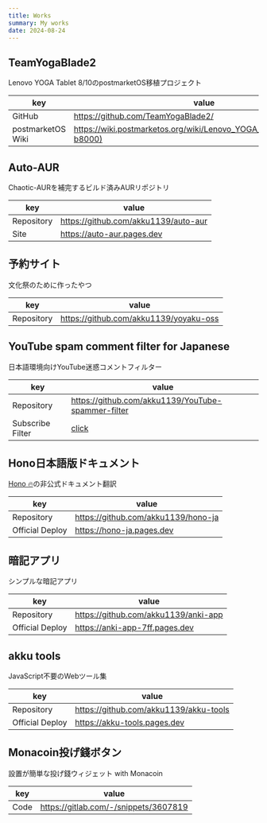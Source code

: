```yaml
---
title: Works
summary: My works
date: 2024-08-24
---
```


## TeamYogaBlade2

Lenovo YOGA Tablet 8/10のpostmarketOS移植プロジェクト

| key | value |
| --- | --- |
| GitHub | https://github.com/TeamYogaBlade2/ |
| postmarketOS Wiki | https://wiki.postmarketos.org/wiki/Lenovo_YOGA_Tablet_10_(lenovo-b8000) |

## Auto-AUR

Chaotic-AURを補完するビルド済みAURリポジトリ

| key | value |
| --- | --- |
| Repository | https://github.com/akku1139/auto-aur |
| Site | https://auto-aur.pages.dev |

## 予約サイト

文化祭のために作ったやつ

| key | value |
| --- | --- |
| Repository | https://github.com/akku1139/yoyaku-oss |

## YouTube spam comment filter for Japanese

日本語環境向けYouTube迷惑コメントフィルター

| key | value |
| --- | --- |
| Repository | https://github.com/akku1139/YouTube-spammer-filter |
| Subscribe Filter | [click](abp:subscribe?location=https%3A%2F%2Fraw.githubusercontent.com%2Fakku1139%2FYouTube-spammer-filter%2Fmain%2Ffilter.txt&title=YouTube%20spam%20comment%20filter%20for%20Japanese) |

## Hono日本語版ドキュメント

[Hono 🔥](https://hono.dev)の非公式ドキュメント翻訳

| key | value |
| --- | --- |
| Repository | https://github.com/akku1139/hono-ja |
| Official Deploy | https://hono-ja.pages.dev |

## 暗記アプリ

シンプルな暗記アプリ

| key | value |
| --- | --- |
| Repository | https://github.com/akku1139/anki-app |
| Official Deploy | https://anki-app-7ff.pages.dev |

## akku tools

JavaScript不要のWebツール集

| key | value |
| --- | --- |
| Repository | https://github.com/akku1139/akku-tools |
| Official Deploy | https://akku-tools.pages.dev |

## Monacoin投げ錢ボタン

設置が簡単な投げ錢ウィジェット with Monacoin

| key | value |
| --- | --- |
| Code | https://gitlab.com/-/snippets/3607819 |
